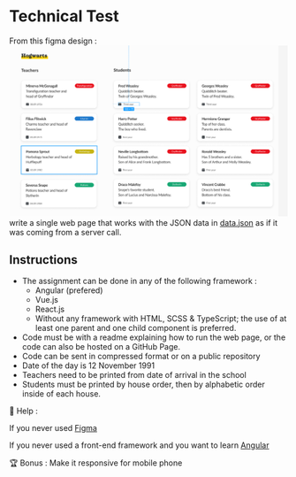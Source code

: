 # Technical Test
From this figma design : ![figma design](image.png) write a single web page that works with the JSON data in [data.json](data.json) as if it was coming from a server call.

## Instructions
- The assignment can be done in any of the following framework :
    - Angular (prefered)
    - Vue.js
    - React.js
    - Without any framework with HTML, SCSS & TypeScript; the use of at least one parent and one child component is preferred.
-  Code must be with a readme explaining how to run the web page, or the code can also be hosted on a GitHub Page. 
- Code can be sent in compressed format or on a public repository
- Date of the day is 12 November 1991
- Teachers need to be printed from date of arrival in the school
- Students must be printed by house order, then by alphabetic order inside of each house.

🎁 Help :

If you never used [Figma](https://www.figma.com/fr/best-practices/tips-on-developer-handoff/#an-overview-of-figma-for-developers)

If you never used a front-end framework and you want to learn [Angular](https://angular.io/tutorial/tour-of-heroes)

🏆 Bonus :
Make it responsive for mobile phone

